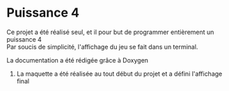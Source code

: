 # Puissance 4

Ce projet a été réalisé seul, et il pour but de programmer entièrement un puissance 4\
Par soucis de simplicité, l'affichage du jeu se fait dans un terminal.

La documentation a été rédigée grâce à Doxygen

1. La maquette a été réalisée au tout début du projet et a défini l'affichage final
